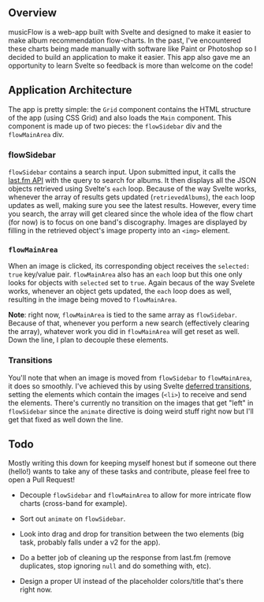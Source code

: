 ## Overview

musicFlow is a web-app built with Svelte and designed to make it easier to make album recommendation flow-charts. In the past, I've encountered these charts being made manually with software like Paint or Photoshop so I decided to build an application to make it easier. This app also gave me an opportunity to learn Svelte so feedback is more than welcome on the code!

## Application Architecture

The app is pretty simple: the `Grid` component contains the HTML structure of the app (using CSS Grid) and also loads the `Main` component. This component is made up of two pieces: the `flowSidebar` div and the `flowMainArea` div.

### flowSidebar

`flowSidebar` contains a search input. Upon submitted input, it calls the [last.fm API](https://www.last.fm/api/) with the query to search for albums. It then displays all the JSON objects retrieved using Svelte's `each` loop. Because of the way Svelte works, whenever the array of results gets updated (`retrievedAlbums`), the `each` loop updates as well, making sure you see the latest results. However, every time you search, the array will get cleared since the whole idea of the flow chart (for now) is to focus on one band's discography. Images are displayed by filling in the retrieved object's image property into an `<img>` element.

### `flowMainArea`

When an image is clicked, its corresponding object receives the `selected: true` key/value pair. `flowMainArea` also has an `each` loop but this one only looks for objects with `selected` set to `true`. Again becaus of the way Svelete works, whenever an object gets updated, the `each` loop does as well, resulting in the image being moved to `flowMainArea`.

**Note**: right now, `flowMainArea` is tied to the same array as `flowSidebar`. Because of that, whenever you perform a new search (effectively clearing the array), whatever work you did in `flowMainArea` will get reset as well. Down the line, I plan to decouple these elements.

### Transitions

You'll note that when an image is moved from `flowSidebar` to `flowMainArea`, it does so smoothly. I've achieved this by using Svelte [deferred transitions](https://svelte.dev/tutorial/deferred-transitions), setting the elements which contain the images (`<li>`) to receive and send the elements. There's currently no transition on the images that get "left" in `flowSidebar` since the `animate` directive is doing weird stuff right now but I'll get that fixed as well down the line.

## Todo

Mostly writing this down for keeping myself honest but if someone out there (hello!) wants to take any of these tasks and contribute, please feel free to open a Pull Request!

* Decouple `flowSidebar` and `flowMainArea` to allow for more intricate flow charts (cross-band for example).

* Sort out `animate` on `flowSidebar`.

* Look into drag and drop for transition between the two elements (big task, probably falls under a v2 for the app).

* Do a better job of cleaning up the response from last.fm (remove duplicates, stop ignoring `null` and do something with, etc).

* Design a proper UI instead of the placeholder colors/title that's there right now.
